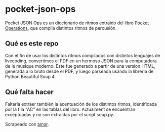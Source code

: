 # pocket-json-ops

Pocket JSON Ops es un diccionario de ritmos extraido del libro [Pocket Operations](https://b.shittyrecording.studio/file/shittyrec/print/Pocket+Operations+(2019-07-01).pdf), que compila distintos ritmos de percusión.

## Qué es este repo

Con el fin de usar los distintos ritmos compilados con distintos lenguajes de livecoding, convertimos el PDF en un hermoso JSON para la computadora de le musique moderno. Este fue generado a partir de una version HTML, generada a lo bruto desde el PDF, y luego parseada usando la libreria de Python Beautiful Soup 4.

## Qué falta hacer

Faltaría extraer también la acentuación de los distintos ritmos, identificada por la fila "AC" en las tablas del libro. Actualment se encuentran exceptuadas y no son extraídas por el script soup.py.

Scrapeado con [amor](https://colectivo-de-livecoders.gitlab.io/).
